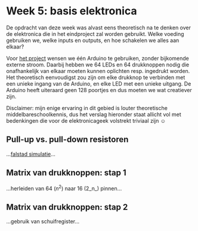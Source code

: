 # Week 5: basis elektronica

De opdracht van deze week was alvast eens theoretisch na te denken over de elektronica die in het eindproject zal worden gebruikt. Welke voeding gebruiken we, welke inputs en outputs, en hoe schakelen we alles aan elkaar?

Voor [het project](../Project/01.html) wensen we één Arduino te gebruiken, zonder bijkomende externe stroom. Daarbij hebben we 64 LEDs en 64 drukknoppen nodig die onafhankelijk van elkaar moeten kunnen oplichten resp.&nbsp;ingedrukt worden. Het theoretisch eenvoudigst zou zijn om elke drukknop te verbinden met een unieke ingang van de Arduino, en elke LED met een unieke uitgang. De Arduino heeft uiteraard geen 128 poortjes en dus moeten we wat creatiever zijn.

Disclaimer: mijn enige ervaring in dit gebied is louter theoretische middelbareschoolkennis, dus het verslag hieronder staat allicht vol met bedenkingen die voor de elektronicageek volstrekt triviaal zijn &#9786;

## Pull-up vs. pull-down resistoren

…[falstad simulatie](http://falstad.com/circuit/circuitjs.html?ctz=CQAgjCAMB0l3BWcMBMcUHYMGZIA4UA2ATmIxAUgpABZsAoAJXBpvBTxbbDBSn5pUkVEdARMQ2PNw6Tp4XvyqDqIqGPoBzcMT65uuydkJQttbHshs6e46YDOXdpzCsQaTlQgAXAE4BXAFN6AHl3FV5OFAjFCEhQ2jwvWRokhT44+gB3cOSolQ9TXx1LAz5Cr3hsp0KwQwrquvL8XPcW+OKpGU4uts9kOHpHGz7zUv4fAOCc3sKRhpz5ltSqBcTV5bTI0wAPNuJ3O2wwVewDtmiQAAd-ABtbgB17ABMAeyyAO3o91ii7BDAf3O4Wud0e9n8V3oQA)…

## Matrix van drukknoppen: stap 1

…herleiden van 64 (_n_<sup>2</sup>) naar 16 (2_n_) pinnen…

## Matrix van drukknoppen: stap 2

…gebruik van schuifregister…
